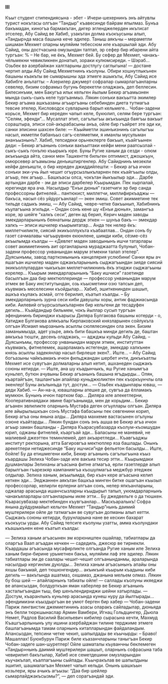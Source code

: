 ### III

Къыт студент стипендиясына - эбет - Ичери-шехернинъ энъ айтувлы турист нокътасы олгъан “Тандыр” къавесинде байрам япылмаз.
Бунъа бакъмадан, киногъа бармакътан, дигер эгленджелерден икътисат этселер, Абу Сайид ве Хабиб, узакътан долма къокъусыны алып, «Тандыр»да маса башына кече эдилер. 
Таныш аякъчы – мераметли шишман Мехмет оларны муляйим тебессюм иле къаршылай эди. 
Aбу Сайид, оны достчасына омузындан таптап, эр сефер бир ибарени айта тургъан: 
% – Не бар, не ёкъ, Мехмет бей.
Бу сефер де Мехмет, чанакъ-чёльмекни чевикликнен донатып, зораки кулюмсиреди. 
– Шэраб… Озьбек вэ азербайжан халгларыны достлугу саглыгына! — достане чертип алды Абу Сайид Мехметнинъ къолуны.
Обири хошнутлыкънен башыны къакъты ве сымарышны эда этмеге ашыкъты, Абу Сайид исе Хабибге анълатты:
– Азерилер джумерт софралар сымарлагъанларны севелер, бизим софрамыз бугунь берекетли оладжакъ, деп беллесин.
Билесинъми, мен Бакугъа ильк кельген йылым Бекир агъамызнен мында сыкъ-сыкъ келе тургъанмыз.
Лякин сонъки вакъытта экимлер Бекир агъама ашкъазаны агъыргъаны себебинден диета тутмагъа тевсие этелер, Кисловодск сувларына барып кельмеге…
Чобан-задени корьсе, Мехмет бир кереден чапып келе, букюлип, селям бере тургъан: "Селям, эфенди"...
Мусаллат этип, сагълыгъы акъкъында баягъы вакъыт сораштыра, эписи сой-акърабасыны анъа, ойле бир гъайрет эте эди ки, санки эписини шахсен биле: — Къыйметли эшинъизнинъ сагълыгъы насыл, икметли бабанъыз сагъ-селяметми, я иманлы мусульман ананъызнынъ?.
Хабиб, тепсидеки орьнеклерге бакъып, къайгъынен деди: 
– Бекир агъанынъ сонъки вакъыттаки кейфи мени раатсызлай - сыкъ-сыкъ гонълю къырыкъ юре.
Буны Ругие ханым да сезди - олюм акъкъында айта, санки мен Ташкентте бильген оптимист, джошкъун, омюрсевер агъамызны денъиштиргенлер.
Абу Сайиднинъ мезекли кейфи денъишти, о бир кереден джиддийлешти:
– Бекир агъа ичюн сонъки эки-учь йыл чешит огъурсызлыкъларнен пек къайгъылы олды, агъыр, пек агъыр...
Башкъасы олса, чокътан йыкъылыр эди…
Дарбе артындан дарбе - эм де эписи дарбелер Къырымдан.
Пек хырпалай, юрегинде яра ача.
Насылдыр “Енъи дюнья” газетчиги эр бир санда профессорны фитнелей… пантюкист, миллетчи, миллифиркъаджы — бакъса, насыл сёз уйдургъанлар! — экен эмиш.
Совет акимиетине тек тильде садыкъ эмиш, — Абу Сайид, чевре-четке бакъынып, Хабибнинъ къулагъына эгильди. – Ондан сонъ кене шу «Енъи дюнья», замангъа коре, эр шейге “халкъ сеси”, деген ад берип, Керич маден заводы эмекдарларынынъ беянатыны дердж эткен — шунъа бакъ — эмекдар халкъ — эписи ишчилер къырымтатар…
Анда тек нелер ёкъ: миллетчиликте, сиясий экикъоллукъта къабаатлав…
Ондан сонъ бу газет сачмалавы чагъырувнен екюнлене, шимди киби, сёзме-сёз акъылымда къалды — «Девлет маден заводынынъ ишчи татарлары совет акимиетининъ аит органларына мураджаатта булунып, Чобан-задени профессор унванындан марум этмекни талап этелер”.
Дуясынъмы, завод парткомынынъ канцелярия услюбини!
Санки яры ач яшагъан ишчилер маден оджакъларынынъ сыджагъындан зияде сиясий экикъоллулардан чыкъкъан миллетчиликнинъ ёкъ этиджи сыджагъыны корелер…
Къырым эмекдарларынынъ “Баку ишчиси” газетинде басылгъан даа бир мектюплеринде — профессор унванындан марум этмек ве Баку институтындан, озь къысметини озю тапсын деп, къувмакъ меселесини къойдылар... 
Хабиб, эшиткенинден шашып, ашкъа къулакъ асмай, огге берилип, къатып къалды. 
– Бу эмекдарларнынъ зурна сеси киби давушлы хоры, антик фаджиасында киби.
Аилевий огъурсызлыкъларнен бир кельгени де тесадуфен дегиль…
Къайдандыр бильмем, чокъ йыллар сусып тургъан эфендининъ биринджи къарысы Диляра Булгакова башыны котерди - о, Хатидже Булгакова алякъалы Кирпаковский князларынен сойлукъта олгъан Исмаил мырзанынъ асыллы сюлялесинден ола экен.
Бизим заманымызда, адет узьре, аякъ бити башкъа минди дегиль де, баштан аякъкъа тюшти, десенъ оладжакъ, — аджджы кульди Абу Сайид. – Дуясынъмы, профессор унванындан марум этмек, институттан къувмакъ, фитнелемек, ашарламакъ истегенде, эмекдар халкънен князь асыллы задекянлар насыл бирлеше экен?..
Иште... – Абу Сайид богъазыны чайкъамакъ ичюн фильджандан шербет ичти, дикъкъатлы Мехмет исе сувугъан долмаларны алып кетип, ашханеден сыджакъ союны кетирди. — Иште, ана шу къадынчыкъ, яш Ругие ханымгъа куньлеп, бутюн ачувыны Бекир агъанынъ башына ягъдырды…
Олян, къартайгъан, ташлангъан апайлар куньджюликтен пек къоркъунчлы ола экенлер!
Буны акълынъда тут, достум…
— Озьбек къадынлары юваш, — деди Хабиб.
— Ан-на-а, ювашларны атешке де, сувгъа да ёлламакъ мумкюн.
Бунынъ ичюн партком бар…
Диляра иле алекетлерни, Кооперативнаядаки эвине баргъанымда, мен де корьдим…
Бекир агъанен эвлиликте оларнынъ Мустафа деген огъуллары олгъан.
Диляра иле айырылышкъан сонъ Мустафа бабасыны пек севгенини корип, Бекир агъа оны янына алды…
Диляра махкеме вастасынен огълуны озюне къайтарды…
Лякин бундан сонъ энъ ашша ве Бекир агъа ичюн агъыр заман башланды - Диляра Къарасувбазарда къолум-къомшудан юрип, оджаны фитнелей, къаргъай эди…
Баласыны не маневий, не малиевий джеэттен теминлемей, деп акъаретледи…
Къавгъаджы институт ректорына, атта Багировгъа мектюплер яза башлады.
Онынъ арекетлери нетиджесинде “Баку ишчиси”нде фельетон басылды…
Иште, бойле!
Бу да етишмегени киби, Бекир агъанынъ сагълыгъына къыз къардашы Зелиха Чобан-заде иле вакъиа тесир этти...
Къырымдаки душманлары Зелиханы агъасына фитне атмагъа, ерли газетлерде алып барылгъан гъарезкяр кампаниягъа къошулмагъа меджбур этеджек олдылар.
Зелиха ханым, акъылымда, бир къач кере агъасына келип кеткен эди…
Эеджаннен аякътан башкъа минген битке ошагъан къызыл профессорлар, келирли ерлерни алгъан сонъ, нелер япкъанларыны, оджалар арасында ишанчсызларны къыдырып тапып, укюмдарларнынъ чанакъяларлары олгъанларыны икяе этти…
Бу джедвельге о да тюшкен.
Къарасувбазар мектебинден къувгъанлар…
Маскъаралыкъ!
Софра янына дуйдурмайып кельген Мехмет “Тандыр”нынъ даимий муштерилери ойле де татмагъан ве сувугъан долманы алып кетти.
Сыджакъ союны кетирди, бурунларына нане ве кескин бахарат къокъусы урды.
Абу Сайид тепсиге къолуны узатты, амма къолундаки къашыкънен кене къатып къалды:

— Зелиха ханым агъасынен эм корюништен ошайлар, табиатлары да оларгъа Ваап агъадан кечкен — садедиль, джесюр ве тирнекли.
Къардашы агъасында мусафирликте олгъанда Ругие ханым иле Зелиха ханым бири-бирине урьметнен бакъа, муляйим лаф эте эдилер.
Лякин табиатлары эм де саалары чешит-чешит олгъанынданмы, араларында насылдыр кергинлик дуюлды…
Зелиха ханым агъасынынъ апайы оны яхшы бакъмай, деп тюшюнгендир… акъикъий къырым къадыны киби дегиль — вакътында ашатмаз, охшамаз, джанына мельем олмаз.
Лякин бу бош шей — апайларнынъ табиаты ойле! — саллады къолуны икяеджи ве апансыздан, болдурткъан яман хаберлер ве Бекир агъанынъ хасталыгъандан тыш, бир шенълендириджи шейни хатырлады.
— Достум, къаранлыкъ куньлер арасында кунеш нуру да йылтырады… эфендимизни къыздыргъан ве умют берген бир хабер — Чобан-задени Париж лингвистик джемиетининъ азасы оларакъ сайладылар, дюньяда энъ белли тюркшынаслар Армин Вамбери, Игнац Гольдцингер, Дьюла Немет, Радлов Василий Васильевич кибилер сырасына кечти, Махмуд Къашгъарлынынъ улу ишини азербайджан тилине терджиме этмеге башлагъанымда тамам оларнынъ китапларындан файдаландым.
Апансыздан, тепсини четке чекип, шапылдады ве къычырды:
– Браво!
Машаллах!
Буюкбурун Париж биле къазанчларыны таныгъан Бекир Чобан-задеге шан-шуретлер! 
Ойле шаматалы къуванчны беклемеген «Тандыр»нынъ даимий муштерилери шашып, оларнынъ софрасына таба чевирилип бакътылар, Хабиб исе семетдешини омузларындан къучакълап, къалпагъыны сыйпады.
Къычракълав ве шапылдыны эшитип, шашмалагъан Мехмет чапып кельди.
Онынъ шашкъын козьлери, яры ачыкъ агъызы: “Даа бир шейлер сымарлайджакъсызмы?”, — деп сорагъандай эди.
